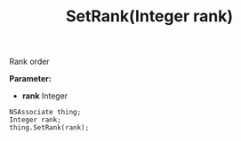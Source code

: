 ﻿---
uid: crmscript_ref_NSAssociate_SetRank
title: SetRank(Integer rank)
intellisense: NSAssociate.SetRank
keywords: NSAssociate, GetRank
so.topic: reference
---

Rank order 

**Parameter:** 
 - **rank** Integer

```crmscript
NSAssociate thing;
Integer rank;
thing.SetRank(rank);
```

